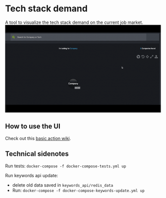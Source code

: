 # Tech stack demand
A tool to visualize the tech stack demand on the current job market.
![Tech stack demand demo](demo_pictures/collect_new_data.gif)


## How to use the UI
Check out this [basic action wiki](https://github.com/Nhogs/popoto/wiki/Basic-action).

## Technical sidenotes
Run tests:
`docker-compose -f docker-compose-tests.yml up`

Run keywords api update:
* delete old data saved in `keywords_api/redis_data`
* Run: `docker-compose -f docker-compose-keywords-update.yml up`
